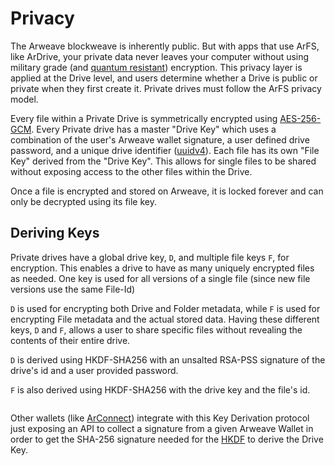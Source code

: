 # Privacy

The Arweave blockweave is inherently public. But with apps that use ArFS, like ArDrive, your private data never leaves your computer without using military grade (and [quantum resistant](https://blog.boot.dev/cryptography/is-aes-256-quantum-resistant/#:~:text=Symmetric%20encryption%2C%20or%20more%20specifically,key%20sizes%20are%20large%20enough)) encryption. This privacy layer is applied at the Drive level, and users determine whether a Drive is public or private when they first create it. Private drives must follow the ArFS privacy model.

Every file within a Private Drive is symmetrically encrypted using [AES-256-GCM](https://iopscience.iop.org/article/10.1088/1742-6596/1019/1/012008/pdf). Every Private drive has a master "Drive Key" which uses a combination of the user's Arweave wallet signature, a user defined drive password, and a unique drive identifier ([uuidv4](https://en.wikipedia.org/wiki/Universally_unique_identifier)). Each file has its own "File Key" derived from the "Drive Key". This allows for single files to be shared without exposing access to the other files within the Drive.

Once a file is encrypted and stored on Arweave, it is locked forever and can only be decrypted using its file key.

## Deriving Keys

Private drives have a global drive key, `D`, and multiple file keys `F`, for encryption. This enables a drive to have as many uniquely encrypted files as needed. One key is used for all versions of a single file (since new file versions use the same File-Id)

`D` is used for encrypting both Drive and Folder metadata, while `F` is used for encrypting File metadata and the actual stored data. Having these different keys, `D` and `F`, allows a user to share specific files without revealing the contents of their entire drive.

`D` is derived using HKDF-SHA256 with an unsalted RSA-PSS signature of the drive's id and a user provided password.

`F` is also derived using HKDF-SHA256 with the drive key and the file's id.

<img class="amazingdiagram" :src="$withBase('/images/encryption-diagram.png')" style="width: 75%">

Other wallets (like [ArConnect](https://www.arconnect.io/)) integrate with this Key Derivation protocol just exposing an API to collect a signature from a given Arweave Wallet in order to get the SHA-256 signature needed for the [HKDF](https://en.wikipedia.org/wiki/HKDF) to derive the Drive Key.
